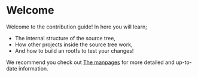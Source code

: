 # Welcome
Welcome to the contribution guide! In here you will learn;

* The internal structure of the source tree,
* How other projects inside the source tree work,
* And how to build an rootfs to test your changes!

We recommend you check out [The manpages](https://github.com/kreatolinux/src/tree/master/src/man) for more detailed and up-to-date information.
